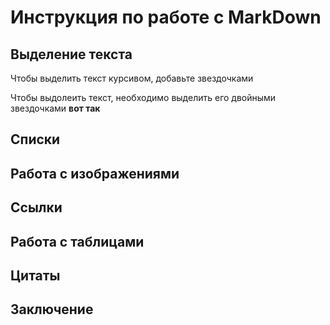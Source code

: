 # Инструкция по работе с MarkDown #

## Выделение текста ##

Чтобы выделить текст курсивом, добавьте звездочками

Чтобы выдолеить текст, необходимо выделить его двойными звездочками
**вот так**

## Списки ##

## Работа с изображениями ##

## Ссылки ##

## Работа с таблицами ##

## Цитаты ##

## Заключение ##

